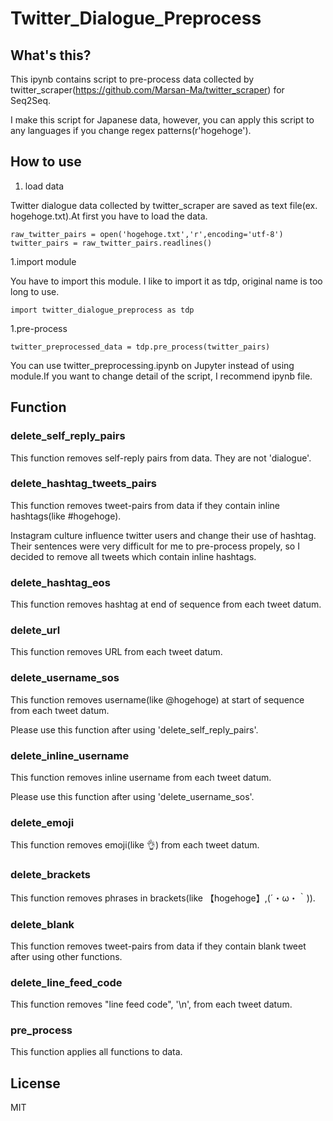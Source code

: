 # Twitter_Dialogue_Preprocess

## What's this?

This ipynb contains script to pre-process data collected by twitter_scraper(https://github.com/Marsan-Ma/twitter_scraper) for Seq2Seq.

I make this script for Japanese data, however, you can apply this script to any languages if you change regex patterns(r'hogehoge').

## How to use

1. load data

Twitter dialogue data collected by twitter_scraper are saved as text file(ex. hogehoge.txt).At first you have to load the data.
```
raw_twitter_pairs = open('hogehoge.txt','r',encoding='utf-8')
twitter_pairs = raw_twitter_pairs.readlines()
```

1.import module

You have to import this module. I like to import it as tdp, original name is too long to use. 
```
import twitter_dialogue_preprocess as tdp
```

1.pre-process

```
twitter_preprocessed_data = tdp.pre_process(twitter_pairs)
```



You can use twitter_preprocessing.ipynb on Jupyter instead of using module.If you want to change detail of the script, I recommend ipynb file.


##  Function
### delete_self_reply_pairs

This function removes self-reply pairs from data. They are not 'dialogue'.

### delete_hashtag_tweets_pairs

This function removes tweet-pairs from data if they contain inline hashtags(like #hogehoge).

Instagram culture influence twitter users and change their use of hashtag. Their sentences were very difficult for me to pre-process propely, so I decided to remove all tweets which contain inline hashtags.

### delete_hashtag_eos

This function removes hashtag at end of sequence from each tweet datum.

### delete_url

This function removes URL from each tweet datum.

### delete_username_sos

This function removes username(like @hogehoge) at start of sequence from each tweet datum.

Please use this function after using 'delete_self_reply_pairs'.

### delete_inline_username

This function removes inline username from each tweet datum.

Please use this function after using 'delete_username_sos'.

### delete_emoji

This function removes emoji(like 👌) from each tweet datum.

### delete_brackets

This function removes phrases in brackets(like 【hogehoge】,(´・ω・｀)).

### delete_blank

This function removes tweet-pairs from data if they contain blank tweet after using other functions.

### delete_line_feed_code

This function removes "line feed code", '\n', from each tweet datum.

### pre_process

This function applies all functions to data.

## License
MIT
